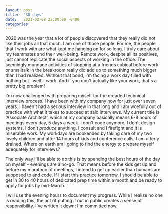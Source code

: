 ```yaml
---
layout: post
title:  "30 days"
date:   2021-02-08 22:00:00 -0400
categories: 
---
```


2020 was the year that a lot of people discovered that they really did not like their jobs all that much.  I am one of those people.  For me, the people that I work with are what kept me hanging on for so long.  I truly care about my teammates and their well-being.  Remote work, despite all its positives, just cannot replicate the social aspects of working in the office.  The seemingly mundane activities of stopping at a friends cubical before work or smalltalk in the breakroom really did add up to something much bigger than I had realized.  Without that bond, I'm facing a work day filled with nothing but...well... *work*.  And if you don't actually like your work, that's a pretty big problem!

I'm now challenged with preparing myself for the dreaded technical interview process.  I have been with my company now for just over seven years.  I haven't had a serious interview in that long and I am woefully out of practice with what it takes to succeed at said interviews.  My current title is 'Associate Architect', which at my company basically means 6-8 hours of meetings every day, 5 days a week.  I don't code anymore, I don't design systems, I don't *produce* anything.  I consult and I firefight and it is miserable work.  My workdays are bookended by taking care of my two lovely children and after 14 hours of kids and conference calls, I am utterly drained.  Where on earth am I going to find the energy to prepare myself adequately for interviews?

The only way I'll be able to do this is by spending the best hours of the day on myself - evenings are a no-go.  That means before the kids get up and before my marathon of meetings, I intend to get up earlier than humans are supposed to and code.  If I start this practice tomorrow, I should be able to get in 30 to 40 hours of dedicated prep time within a month and be ready to apply for jobs by mid-March.

I will use the evening hours to document my progress.  While I realize no one is reading this, the act of putting it out in public creates a sense of responsibility.  I've written it down; I'm committed now.